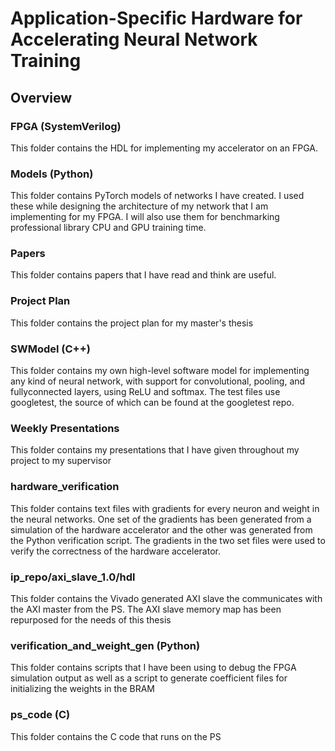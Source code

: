 # Application-Specific Hardware for Accelerating Neural Network Training

## Overview

### FPGA (SystemVerilog) 
This folder contains the HDL for implementing my accelerator on an FPGA.


### Models (Python)
This folder contains PyTorch models of networks I have created. I used these while designing the architecture of my network that I am implementing for my FPGA. I will also use them for benchmarking professional library CPU and GPU training time.



### Papers 
This folder contains papers that I have read and think are useful.



### Project Plan
This folder contains the project plan for my master's thesis



### SWModel (C++)
This folder contains my own high-level software model for implementing any kind of neural network, with support for convolutional, pooling, and fullyconnected layers, using ReLU and softmax. The test files use googletest, the source of which can be found at the googletest repo. 



### Weekly Presentations
This folder contains my presentations that I have given throughout my project to my supervisor


### hardware\_verification
This folder contains text files with gradients for every neuron and weight in the neural networks. One set of the gradients has been generated from a simulation of the hardware accelerator and the other was generated from the Python verification script. The gradients in the two set files were used to verify the correctness of the hardware accelerator.

### ip_repo/axi_slave_1.0/hdl
This folder contains the Vivado generated AXI slave the communicates with the AXI master from the PS. The AXI slave memory map has been repurposed for the needs of this thesis


### verification_and_weight_gen (Python)
This folder contains scripts that I have been using to debug the FPGA simulation output as well as a script to generate coefficient files for initializing the weights in the BRAM

### ps_code (C)
This folder contains the C code that runs on the PS